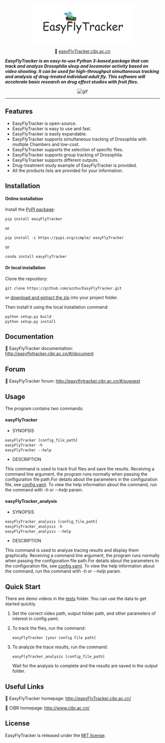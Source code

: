 
<div align='center'>

![logo](imgs/logo.jpg)
</div>

<div align='center'>

💜 [easyFlyTracker.cibr.ac.cn](http://easyFlyTracker.cibr.ac.cn/)
</div>

***EasyFlyTracker is an easy-to-use Python 3-based package that can track and analyze Drosophila sleep and locomotor activity based on video shooting. It can be used for high-throughput simultaneous tracking and analysis of drug-treated individual adult fly. This software will accelerate basic research on drug effect studies with fruit flies.***

<div align='center'>

![gif](imgs/gif.gif)
</div>

---

## Features

* EasyFlyTracker is open-source.
* EasyFlyTracker is easy to use and fast.
* EasyFlyTracker is easily expandable.
* EasyFlyTracker supports simultaneous tracking of Drosophila with multiple Chambers and low-cost.
* EasyFlyTracker supports the selection of specific flies.
* EasyFlyTracker supports group tracking of Drosophila.
* EasyFlyTracker supports different outputs.
* Drug-treatment study example of EasyFlyTracker is provided.
* All the products lists are provided for your information.

## Installation

#### Online installation

Install the [PyPI package](https://pypi.org/project/easyFlyTracker/):

```commandline
pip install easyFlyTracker
```

or

```commandline
pip install -i https://pypi.org/simple/ easyFlyTracker
```

or 

```commandline
conda install easyFlyTracker
```

#### Or local installation

Clone the repository:

```commandline
git clone https://github.com/azzhu/EasyFlyTracker.git
```

or [download and extract the zip](https://github.com/azzhu/EasyFlyTracker/archive/master.zip) into your project folder.

Then install it using the local installation command:

```commandline
python setup.py build
python setup.py install
```

## Documentation

💜 EasyFlyTracker documentation: http://easyflytracker.cibr.ac.cn/#/document

## Forum

💜 EasyFlyTracker forum: http://easyflytracker.cibr.ac.cn/#/suggest

## Usage

The program contains two commands:

#### easyFlyTracker

* SYNOPSIS
```commandline
easyFlyTracker [config_file_path]
easyFlyTracker -h 
easyFlyTracker --help
```

* DESCRIPTION

This command is used to track fruit flies and save the results.
Receiving a command line argument, the program runs normally when passing the configuration file path.For details about the parameters in the configuration file, see [config.yaml](https://github.com/azzhu/EasyFlyTracker/blob/master/tests/config.yaml).
To view the help information about the command, run the command with *-h* or *--help* param.

#### easyFlyTracker_analysis

* SYNOPSIS
```commandline
easyFlyTracker_analysis [config_file_path]
easyFlyTracker_analysis -h 
easyFlyTracker_analysis --help
```

* DESCRIPTION

This command is used to analyze tracing results and display them graphically.
Receiving a command line argument, the program runs normally when passing the configuration file path.For details about the parameters in the configuration file, see [config.yaml](https://github.com/azzhu/EasyFlyTracker/blob/master/tests/config.yaml).
To view the help information about the command, run the command with *-h* or *--help* param.

## Quick Start

There are demo videos in the [tests](https://github.com/azzhu/EasyFlyTracker/tree/master/tests) folder. You can use the data to get started quickly.

1. Set the correct video path, output folder path, and other parameters of interest in config.yaml;

2. To track the flies, run the command:
    ```commandline
    easyFlyTracker [your config file path]
    ```
3. To analyze the trace results, run the command:
    ```commandline
    easyFlyTracker_analysis [config_file_path]
    ```
    Wait for the analysis to complete and the results are saved in the output folder.
   

## Useful Links

💜 EasyFlyTracker homepage: http://easyFlyTracker.cibr.ac.cn/

💜 CIBR homepage: http://www.cibr.ac.cn/

## License

EasyFlyTracker is released under the [MIT license](https://github.com/azzhu/EasyFlyTracker/blob/master/LICENSE).
